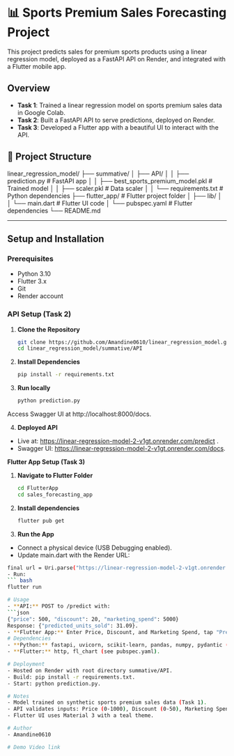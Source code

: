 # 📊 Sports Premium Sales Forecasting Project

This project predicts sales for premium sports products using a linear regression model, deployed as a FastAPI API on Render, and integrated with a Flutter mobile app.

## Overview
- **Task 1**: Trained a linear regression model on sports premium sales data in Google Colab.
- **Task 2**: Built a FastAPI API to serve predictions, deployed on Render.
- **Task 3**: Developed a Flutter app with a beautiful UI to interact with the API.

## 📂 Project Structure  

linear_regression_model/
├── summative/
│   ├── API/
│   │   ├── prediction.py              # FastAPI app
│   │   ├── best_sports_premium_model.pkl  # Trained model
│   │   ├── scaler.pkl                # Data scaler
│   │   └── requirements.txt          # Python dependencies
├── flutter_app/                      # Flutter project folder
│   ├── lib/
│   │   └── main.dart                # Flutter UI code
│   └── pubspec.yaml                 # Flutter dependencies
└── README.md

---

## Setup and Installation

### Prerequisites
- Python 3.10
- Flutter 3.x
- Git
- Render account

### API Setup (Task 2)
1. **Clone the Repository**
   ```bash
   git clone https://github.com/Amandine0610/linear_regression_model.git
   cd linear_regression_model/summative/API

2. **Install Dependencies**
   ```bash
   pip install -r requirements.txt

3. **Run locally**
   ```bash
   python prediction.py

Access Swagger UI at http://localhost:8000/docs.

4. **Deployed API**

  - Live at: https://linear-regression-model-2-v1gt.onrender.com/predict .
  - Swagger UI: https://linear-regression-model-2-v1gt.onrender.com/docs.
  
**Flutter App Setup (Task 3)**
1. **Navigate to Flutter Folder**
   ```bash
   cd FlutterApp
   cd sales_forecasting_app
2. **Install dependencies**
   ```bash
   flutter pub get
3. **Run the App**
  - Connect a physical device (USB Debugging enabled).
  - Update main.dart with the Render URL: 
   ```bash
   final url = Uri.parse("https://linear-regression-model-2-v1gt.onrender.com/predict");
- Run:
  ``` bash
  flutter run

# Usage
 - **API:** POST to /predict with:
  ```json
  {"price": 500, "discount": 20, "marketing_spend": 5000}
  Response: {"predicted_units_sold": 31.09}.
 - **Flutter App:** Enter Price, Discount, and Marketing Spend, tap "Predict" to see forecasted units sold.
# Dependencies
 - **Python:** fastapi, uvicorn, scikit-learn, pandas, numpy, pydantic (see requirements.txt).
 - **Flutter:** http, fl_chart (see pubspec.yaml).

# Deployment
 - Hosted on Render with root directory summative/API.
 - Build: pip install -r requirements.txt.
 - Start: python prediction.py.

# Notes
 - Model trained on synthetic sports premium sales data (Task 1).
 - API validates inputs: Price (0-1000), Discount (0-50), Marketing Spend (0-10000).
 - Flutter UI uses Material 3 with a teal theme.

# Author
 - Amandine0610

# Demo Video link

